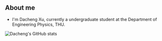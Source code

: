 ## About me
* I'm Dacheng Xu, currently a undergraduate student at the Department of Engineering Physics, THU.

![Dacheng's GitHub stats](https://github-readme-stats.vercel.app/api?username=thexdc&count_private=true&show_icons=true&theme=chartreuse-dark)
